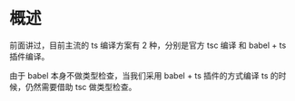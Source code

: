 
# 概述

前面讲过，目前主流的 ts 编译方案有 2 种，分别是官方 tsc 编译 和 babel + ts 插件编译。

由于 babel 本身不做类型检查，当我们采用 babel + ts 插件的方式编译 ts 的时候，仍然需要借助 tsc 做类型检查。

